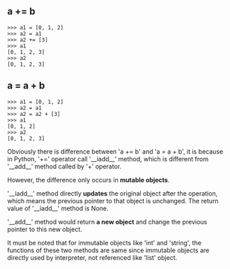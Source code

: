 ## a += b
	>>> a1 = [0, 1, 2]
	>>> a2 = a1
	>>> a2 += [3]
	>>> a1
	[0, 1, 2, 3]
	>>> a2
	[0, 1, 2, 3]

## a = a + b
	>>> a1 = [0, 1, 2]
	>>> a2 = a1
	>>> a2 = a2 + [3]
	>>> a1
	[0, 1, 2]
	>>> a2
	[0, 1, 2, 3]
 
Obviously there is difference between 'a += b' and 'a = a + b', it is because in Python, '+=' operator call '\_\_iadd\_\_' method, which is different from '\_\_add\_\_' method called by '+' operator.

However, the difference only occurs in **mutable objects**.

'\_\_iadd\_\_' method directly **updates** the original object after the operation, which means the previous pointer to that object is unchanged. The return value of '\_\_iadd\_\_' method is None.

'\_\_add\_\_' method would return **a new object** and change the previous pointer to this new object.

It must be noted that for immutable objects like 'int' and 'string', the functions of these two methods are same since immutable objects are directly used by interpreter, not referenced like 'list' object.